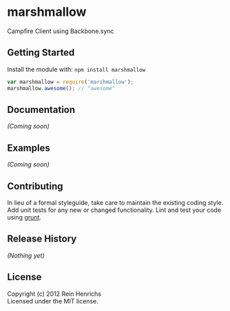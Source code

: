 # marshmallow

Campfire Client using Backbone.sync

## Getting Started
Install the module with: `npm install marshmallow`

```javascript
var marshmallow = require('marshmallow');
marshmallow.awesome(); // "awesome"
```

## Documentation
_(Coming soon)_

## Examples
_(Coming soon)_

## Contributing
In lieu of a formal styleguide, take care to maintain the existing coding style. Add unit tests for any new or changed functionality. Lint and test your code using [grunt](https://github.com/gruntjs/grunt).

## Release History
_(Nothing yet)_

## License
Copyright (c) 2012 Rein Henrichs  
Licensed under the MIT license.
